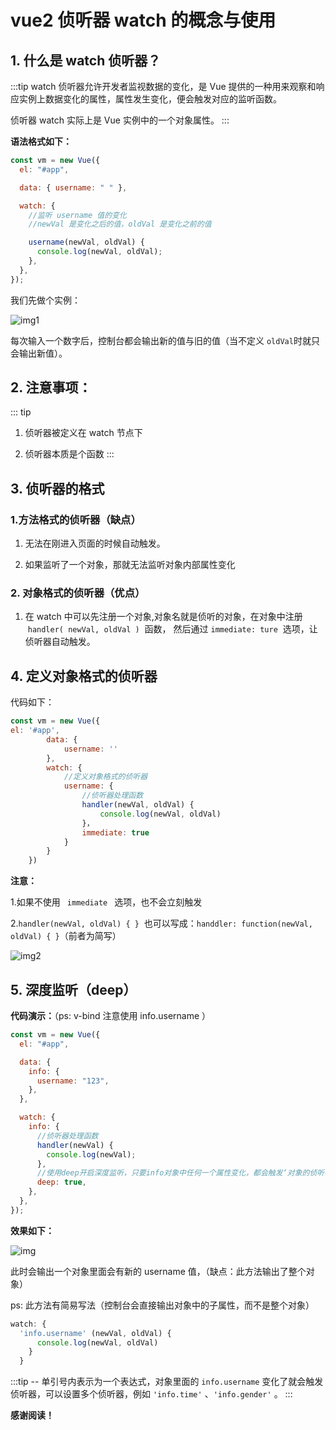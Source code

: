 # vue2 侦听器 watch 的概念与使用

## 1. 什么是 watch 侦听器？

:::tip
watch 侦听器允许开发者监视数据的变化，是 Vue 提供的一种用来观察和响应实例上数据变化的属性，属性发生变化，便会触发对应的监听函数。

侦听器 watch 实际上是 Vue 实例中的一个对象属性。
:::

**语法格式如下：**

```javascript
const vm = new Vue({
  el: "#app",

  data: { username: " " },

  watch: {
    //监听 username 值的变化
    //newVal 是变化之后的值，oldVal 是变化之前的值

    username(newVal, oldVal) {
      console.log(newVal, oldVal);
    },
  },
});
```

我们先做个实例：

![img1](/images/Vue2/watch01.png)

每次输入一个数字后，控制台都会输出新的值与旧的值（当不定义 `oldVal`时就只会输出新值）。

## 2. 注意事项：

::: tip

1. 侦听器被定义在 watch 节点下

2. 侦听器本质是个函数
   :::

## 3. 侦听器的格式

### 1.方法格式的侦听器（缺点）

1. 无法在刚进入页面的时候自动触发。

2. 如果监听了一个对象，那就无法监听对象内部属性变化

### 2. 对象格式的侦听器（优点）

1. 在 watch 中可以先注册一个对象,对象名就是侦听的对象，在对象中注册  `handler( newVal, oldVal )`  函数， 然后通过 `immediate: ture`  选项，让侦听器自动触发。

## 4. 定义对象格式的侦听器

代码如下：

```javascript
const vm = new Vue({
el: '#app',
        data: {
            username: ''
        },
        watch: {
            //定义对象格式的侦听器
            username: {
                //侦听器处理函数
                handler(newVal, oldVal) {
                    console.log(newVal, oldVal)
                }，
                immediate: true
            }
        }
    })
```

**注意：**

1.如果不使用 ` immediate ` 选项，也不会立刻触发

2.`handler(newVal, oldVal) { }`  也可以写成：`handdler: function(newVal, oldVal) { }`（前者为简写）

![img2](/images/Vue2/watch02.png)

## 5. 深度监听（deep）

**代码演示：**（ps: v-bind 注意使用 info.username ）

```javascript
const vm = new Vue({
  el: "#app",

  data: {
    info: {
      username: "123",
    },
  },

  watch: {
    info: {
      //侦听器处理函数
      handler(newVal) {
        console.log(newVal);
      },
      //使用deep开启深度监听，只要info对象中任何一个属性变化，都会触发‘对象的侦听器’
      deep: true,
    },
  },
});
```

**效果如下：**

![img](/images/Vue2/watch03.png)

此时会输出一个对象里面会有新的 username 值，（缺点：此方法输出了整个对象）

ps: 此方法有简易写法（控制台会直接输出对象中的子属性，而不是整个对象）

```javascript
watch: {
  'info.username' (newVal, oldVal) {
      console.log(newVal, oldVal)
    }
  }
```

:::tip
-- 单引号内表示为一个表达式，对象里面的 `info.username` 变化了就会触发侦听器，可以设置多个侦听器，例如 `'info.time'` 、`'info.gender'` 。
:::

**感谢阅读！**

​
